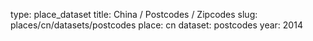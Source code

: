 type: place_dataset
title: China / Postcodes / Zipcodes
slug: places/cn/datasets/postcodes
place: cn
dataset: postcodes
year: 2014
